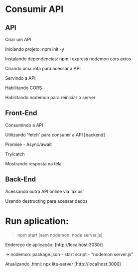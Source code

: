 # Consumir API

## API

Criar um API

Iniciando projeto: npm init -y

Instalando dependencias: npm i express nodemon cors axios

Criando uma rota para acessar a API

Servindo a API

Habilitando CORS

Habilitando nodemon para reiniciar o server

## Front-End

Consumindo a API

Utilizando 'fetch' para consumir a API [backend]

Promise - Async/await

Try/catch

Mostrando resposta na tela

## Back-End

Acessando outra API online via 'axios'

Usando destructing para acessar dados

# Run aplication:

> npm start (sem nodemon: node server.js)

Endereço de aplicação: [http://localhost:3030/]

-> nodemon: package.json - start script - "nodemon server.js"

Atualizando .html: npx lite-server [http://localhost:3000]
